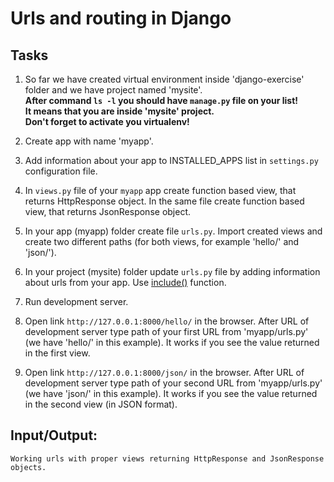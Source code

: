 # Urls and routing in Django 

## Tasks
1. So far we have created virtual environment inside 'django-exercise' folder and we have project named 'mysite'.  
   **After command ```ls -l``` you should have ```manage.py``` file on your list!  
    It means that you are inside 'mysite' project.  
    Don't forget to activate you virtualenv!**

2. Create app with name 'myapp'.  

3. Add information about your app to INSTALLED_APPS list in ```settings.py``` configuration file.

4. In ```views.py``` file of your ```myapp``` app create  function based view, that returns HttpResponse object. In the same file create  function based view, that returns JsonResponse object.


5. In your app (myapp) folder create file ```urls.py```. Import created views and create two different paths (for both views, for example 'hello/' and 'json/').

6. In your project (mysite) folder update ```urls.py``` file by adding information about urls from your app. Use [include()](https://docs.djangoproject.com/en/3.2/ref/urls/#include) function.

7. Run development server.

8. Open link ```http://127.0.0.1:8000/hello/``` in the browser. After URL of development server type path of your first URL from 'myapp/urls.py' (we have 'hello/' in this example). It works if you see the value returned in the first view.

9. Open link ```http://127.0.0.1:8000/json/``` in the browser. After URL of development server type path of your second URL from 'myapp/urls.py' (we have 'json/' in this example). It works if you see the value returned in the second view (in JSON format).

## Input/Output:
```
Working urls with proper views returning HttpResponse and JsonResponse objects.
```